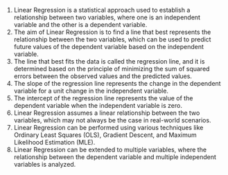 1. Linear Regression is a statistical approach used to establish a relationship between two variables, where one is an independent variable and the other is a dependent variable.
2. The aim of Linear Regression is to find a line that best represents the relationship between the two variables, which can be used to predict future values of the dependent variable based on the independent variable.
3. The line that best fits the data is called the regression line, and it is determined based on the principle of minimizing the sum of squared errors between the observed values and the predicted values.
4. The slope of the regression line represents the change in the dependent variable for a unit change in the independent variable.
5. The intercept of the regression line represents the value of the dependent variable when the independent variable is zero.
6. Linear Regression assumes a linear relationship between the two variables, which may not always be the case in real-world scenarios.
7. Linear Regression can be performed using various techniques like Ordinary Least Squares (OLS), Gradient Descent, and Maximum Likelihood Estimation (MLE).
8. Linear Regression can be extended to multiple variables, where the relationship between the dependent variable and multiple independent variables is analyzed.